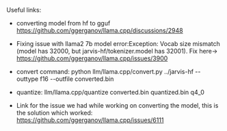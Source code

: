 

Useful links:
-  converting model from hf to gguf https://github.com/ggerganov/llama.cpp/discussions/2948
-  Fixing issue with llama2 7b model error:Exception: Vocab size mismatch (model has 32000, but jarvis-hf/tokenizer.model has 32001). Fix here-> https://github.com/ggerganov/llama.cpp/issues/3900
- convert command: python llm/llama.cpp/convert.py ../jarvis-hf --outtype f16 --outfile converted.bin
- quantize: llm/llama.cpp/quantize converted.bin quantized.bin q4_0

- Link for the issue we had while working on converting the model, this is the solution which worked: https://github.com/ggerganov/llama.cpp/issues/6111
  